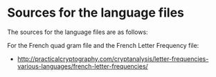 # Sources for the language files
The sources for the language files are as follows:

For the French quad gram file and the French Letter Frequency file:
- http://practicalcryptography.com/cryptanalysis/letter-frequencies-various-languages/french-letter-frequencies/